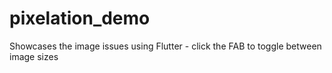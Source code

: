# pixelation_demo

Showcases the image issues using Flutter - click the FAB to toggle between image sizes
